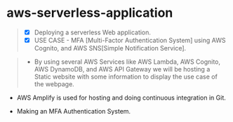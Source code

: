 # aws-serverless-application

> + [x] Deploying a serverless Web application.
> + [x] USE CASE - MFA [Multi-Factor Authentication System] using AWS Cognito, and AWS SNS[Simple Notification Service].

> + By using several AWS Services like AWS Lambda, AWS Cognito, AWS DynamoDB, and AWS API Gateway we will be hosting a Static website with some information to display the use case of the webpage.

 + AWS Amplify is used for hosting and doing continuous integration in Git.

 + Making an MFA Authentication System.
